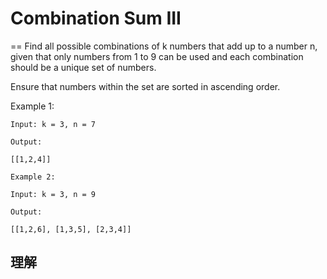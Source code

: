 # Combination Sum III
==
Find all possible combinations of k numbers that add up to a number n, given that only numbers from 1 to 9 can be used and each combination should be a unique set of numbers.

Ensure that numbers within the set are sorted in ascending order.


Example 1:
```
Input: k = 3, n = 7

Output:

[[1,2,4]]
```
```
Example 2:

Input: k = 3, n = 9

Output:

[[1,2,6], [1,3,5], [2,3,4]]
```
## 理解
